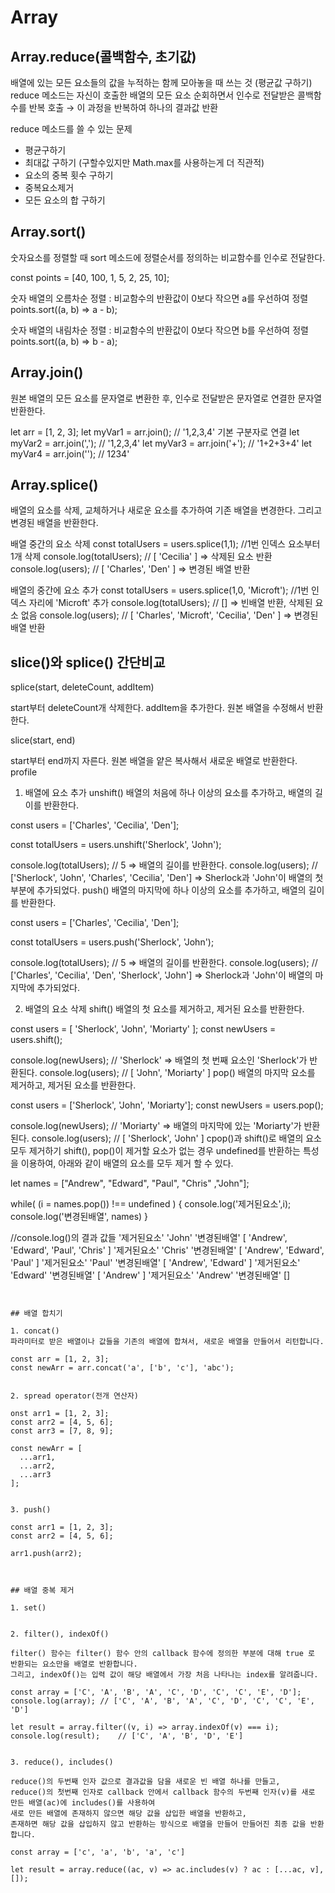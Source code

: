 # Array

## Array.reduce(콜백함수, 초기값)

배열에 있는 모든 요소들의 값을 누적하는 함께 모아놓을 때 쓰는 것 (평균값 구하기)
reduce 메소드는 자신이 호출한 배열의 모든 요소 순회하면서 인수로 전달받은 콜백함수를 반복 호출 → 이 과정을 반복하여 하나의 결과값 반환

reduce 메소드를 쓸 수 있는 문제
 - 평균구하기
 - 최대값 구하기 (구할수있지만 Math.max를 사용하는게 더 직관적)
 - 요소의 중복 횟수 구하기
 - 중복요소제거
 - 모든 요소의 합 구하기



## Array.sort()

숫자요소를 정렬할 때 sort 메소드에 정렬순서를 정의하는 비교함수를 인수로 전달한다.

const points = [40, 100, 1, 5, 2, 25, 10];

숫자 배열의 오름차순 정렬 : 비교함수의 반환값이 0보다 작으면 a를 우선하여 정렬
points.sort((a, b) => a - b);

숫자 배열의 내림차순 정렬 : 비교함수의 반환값이 0보다 작으면 b를 우선하여 정렬
points.sort((a, b) => b - a);



## Array.join()

원본 배열의 모든 요소를 문자열로 변환한 후, 인수로 전달받은 문자열로 연결한 문자열 반환한다.


let arr = [1, 2, 3];
let myVar1 = arr.join();      // '1,2,3,4' 기본 구분자로 연결
let myVar2 = arr.join(',');  // '1,2,3,4'
let myVar3 = arr.join('+'); // '1+2+3+4'
let myVar4 = arr.join('');    // 1234'




## Array.splice()

배열의 요소를 삭제, 교체하거나 새로운 요소를 추가하여 기존 배열을 변경한다. 그리고 변경된 배열을 반환한다.

배열 중간의 요소 삭제
const totalUsers = users.splice(1,1); //1번 인덱스 요소부터 1개 삭제
console.log(totalUsers); // [ 'Cecilia' ] => 삭제된 요소 반환
console.log(users); // [ 'Charles', 'Den' ] => 변경된 배열 반환

배열의 중간에 요소 추가
const totalUsers = users.splice(1,0, 'Microft'); //1번 인덱스 자리에 'Microft' 추가
console.log(totalUsers); // [] => 빈배열 반환, 삭제된 요소 없음
console.log(users); // [ 'Charles', 'Microft', 'Cecilia', 'Den' ] => 변경된 배열 반환



## slice()와 splice() 간단비교

splice(start, deleteCount, addItem)

start부터 deleteCount개 삭제한다.
addItem을 추가한다.
원본 배열을 수정해서 반환한다.


slice(start, end)

start부터 end까지 자른다.
원본 배열을 얕은 복사해서 새로운 배열로 반환한다.
profile



1. 배열에 요소 추가
   unshift()
   배열의 처음에 하나 이상의 요소를 추가하고, 배열의 길이를 반환한다.

const users = ['Charles', 'Cecilia', 'Den'];

const totalUsers = users.unshift('Sherlock', 'John');


console.log(totalUsers); // 5 => 배열의 길이를 반환한다.
console.log(users); // ['Sherlock', 'John', 'Charles', 'Cecilia', 'Den'] => Sherlock과 'John'이 배열의 첫부분에 추가되었다.
push()
배열의 마지막에 하나 이상의 요소를 추가하고, 배열의 길이를 반환한다.

const users = ['Charles', 'Cecilia', 'Den'];

const totalUsers = users.push('Sherlock', 'John');


console.log(totalUsers); // 5 => 배열의 길이를 반환한다.
console.log(users); // ['Charles', 'Cecilia', 'Den', 'Sherlock', 'John'] => Sherlock과 'John'이 배열의 마지막에 추가되었다.



2. 배열의 요소 삭제
   shift()
   배열의 첫 요소를 제거하고, 제거된 요소를 반환한다.

const users = [ 'Sherlock', 'John', 'Moriarty' ];
const newUsers = users.shift();

console.log(newUsers); // 'Sherlock' => 배열의 첫 번째 요소인 'Sherlock'가 반환된다.
console.log(users); // [ 'John', 'Moriarty' ]
pop()
배열의 마지막 요소를 제거하고, 제거된 요소를 반환한다.

const users = ['Sherlock', 'John', 'Moriarty'];
const newUsers = users.pop();

console.log(newUsers); // 'Moriarty' => 배열의 마지막에 있는 'Moriarty'가 반환된다.
console.log(users); // [ 'Sherlock', 'John' ]
cpop()과 shift()로 배열의 요소 모두 제거하기
shift(), pop()이 제거할 요소가 없는 경우 undefined를 반환하는 특성을 이용하여, 아래와 같이 배열의 요소를 모두 제거 할 수 있다.

let names = ["Andrew", "Edward", "Paul", "Chris" ,"John"];

while( (i = names.pop()) !== undefined ) {
console.log('제거된요소',i);
console.log('변경된배열', names)
}

//console.log()의 결과 값들
'제거된요소' 'John'
'변경된배열' [ 'Andrew', 'Edward', 'Paul', 'Chris' ]
'제거된요소' 'Chris'
'변경된배열' [ 'Andrew', 'Edward', 'Paul' ]
'제거된요소' 'Paul'
'변경된배열' [ 'Andrew', 'Edward' ]
'제거된요소' 'Edward'
'변경된배열' [ 'Andrew' ]
'제거된요소' 'Andrew'
'변경된배열' []
```


## 배열 합치기

1. concat()
파라미터로 받은 배열이나 값들을 기존의 배열에 합쳐서, 새로운 배열을 만들어서 리턴합니다.

const arr = [1, 2, 3];
const newArr = arr.concat('a', ['b', 'c'], 'abc');


2. spread operator(전개 연산자)

onst arr1 = [1, 2, 3];
const arr2 = [4, 5, 6];
const arr3 = [7, 8, 9];

const newArr = [
  ...arr1,
  ...arr2,
  ...arr3
];


3. push()

const arr1 = [1, 2, 3];
const arr2 = [4, 5, 6];

arr1.push(arr2);



## 배열 중복 제거

1. set() 


2. filter(), indexOf() 

filter() 함수는 filter() 함수 안의 callback 함수에 정의한 부분에 대해 true 로 반환되는 요소만을 배열로 반환합니다.
그리고, indexOf()는 입력 값이 해당 배열에서 가장 처음 나타나는 index를 알려줍니다.

const array = ['C', 'A', 'B', 'A', 'C', 'D', 'C', 'C', 'E', 'D'];
console.log(array);	// ['C', 'A', 'B', 'A', 'C', 'D', 'C', 'C', 'E', 'D']

let result = array.filter((v, i) => array.indexOf(v) === i);
console.log(result);	// ['C', 'A', 'B', 'D', 'E']


3. reduce(), includes() 

reduce()의 두번째 인자 값으로 결과값을 담을 새로운 빈 배열 하나를 만들고,
reduce()의 첫번째 인자로 callback 안에서 callback 함수의 두번째 인자(v)를 새로 만든 배열(ac)에 includes()를 사용하여
새로 만든 배열에 존재하지 않으면 해당 값을 삽입한 배열을 반환하고,
존재하면 해당 값을 삽입하지 않고 반환하는 방식으로 배열을 만들어 만들어진 최종 값을 반환합니다.

const array = ['c', 'a', 'b', 'a', 'c']

let result = array.reduce((ac, v) => ac.includes(v) ? ac : [...ac, v], []);
